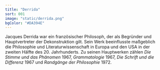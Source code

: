 ```yaml
---
title: "Derrida"
sort: 001
image: "static/derrida.png"
bgColor: "#DA394E"
---
```


Jacques Derrida war ein französischer Philosoph, der als Begründer und Hauptvertreter der Dekonstruktion gilt.
Sein Werk beeinflusste maßgeblich die Philosophie und Literaturwissenschaft in Europa und den USA in der zweiten Hälfte des 20. Jahrhunderts.
Zu seinen Hauptwerken zählen *Die Stimme und das Phänomen* 1967, *Grammatologie* 1967, *Die Schrift und die Differenz* 1967 und *Randgänge der Philosophie* 1972.